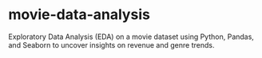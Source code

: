 # movie-data-analysis
Exploratory Data Analysis (EDA) on a movie dataset using Python, Pandas, and Seaborn to uncover insights on revenue and genre trends.
